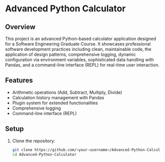 # Advanced Python Calculator

## Overview

This project is an advanced Python-based calculator application designed for a Software Engineering Graduate Course. It showcases professional software development practices including clean, maintainable code, the application of design patterns, comprehensive logging, dynamic configuration via environment variables, sophisticated data handling with Pandas, and a command-line interface (REPL) for real-time user interaction.

## Features

- Arithmetic operations (Add, Subtract, Multiply, Divide)
- Calculation history management with Pandas
- Plugin system for extended functionalities
- Comprehensive logging
- Command-line interface (REPL)

## Setup

1. Clone the repository:
   ```bash
   git clone https://github.com/<your-username>/Advanced-Python-Calculator.git
   cd Advanced-Python-Calculator
